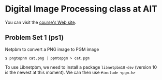 # Digital Image Processing class at AIT

You can visit the [course's Web site](http://vgl-ait.org/cis/courses/59).

## Problem Set 1 (ps1)

Netpbm to convert a PNG image to PGM image

    $ pngtopnm cat.png | ppmtopgm > cat.pgm

To use Libnetpbm, we need to install a package `libnetpbm10-dev` (version 10 is the newest at this moment). We can then use `#include <pgm.h>`


